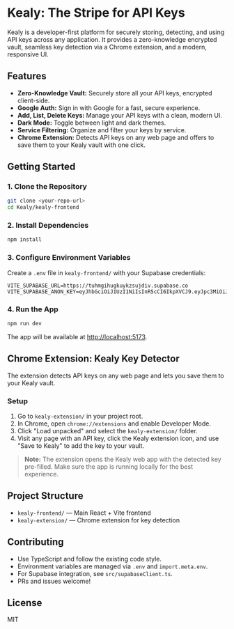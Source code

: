 # Kealy: The Stripe for API Keys

Kealy is a developer-first platform for securely storing, detecting, and using API keys across any application. It provides a zero-knowledge encrypted vault, seamless key detection via a Chrome extension, and a modern, responsive UI.

## Features
- **Zero-Knowledge Vault:** Securely store all your API keys, encrypted client-side.
- **Google Auth:** Sign in with Google for a fast, secure experience.
- **Add, List, Delete Keys:** Manage your API keys with a clean, modern UI.
- **Dark Mode:** Toggle between light and dark themes.
- **Service Filtering:** Organize and filter your keys by service.
- **Chrome Extension:** Detects API keys on any web page and offers to save them to your Kealy vault with one click.

## Getting Started

### 1. Clone the Repository
```sh
git clone <your-repo-url>
cd Kealy/kealy-frontend
```

### 2. Install Dependencies
```sh
npm install
```

### 3. Configure Environment Variables
Create a `.env` file in `kealy-frontend/` with your Supabase credentials:
```env
VITE_SUPABASE_URL=https://tuhmgihugkuykzsujdiv.supabase.co
VITE_SUPABASE_ANON_KEY=eyJhbGciOiJIUzI1NiIsInR5cCI6IkpXVCJ9.eyJpc3MiOiJzdXBhYmFzZSIsInJlZiI6InR1aG1naWh1Z2t1eWt6c3VqZGl2Iiwicm9sZSI6ImFub24iLCJpYXQiOjE3NTMwODMyNDUsImV4cCI6MjA2ODY1OTI0NX0.3nl9RmRU6BPEYG4OUi4SphUDCQ56N2hxND4CkkzaK_Y
```

### 4. Run the App
```sh
npm run dev
```
The app will be available at [http://localhost:5173](http://localhost:5173).

## Chrome Extension: Kealy Key Detector

The extension detects API keys on any web page and lets you save them to your Kealy vault.

### Setup
1. Go to `kealy-extension/` in your project root.
2. In Chrome, open `chrome://extensions` and enable Developer Mode.
3. Click "Load unpacked" and select the `kealy-extension/` folder.
4. Visit any page with an API key, click the Kealy extension icon, and use "Save to Kealy" to add the key to your vault.

> **Note:** The extension opens the Kealy web app with the detected key pre-filled. Make sure the app is running locally for the best experience.

## Project Structure
- `kealy-frontend/` — Main React + Vite frontend
- `kealy-extension/` — Chrome extension for key detection

## Contributing
- Use TypeScript and follow the existing code style.
- Environment variables are managed via `.env` and `import.meta.env`.
- For Supabase integration, see `src/supabaseClient.ts`.
- PRs and issues welcome!

## License
MIT
